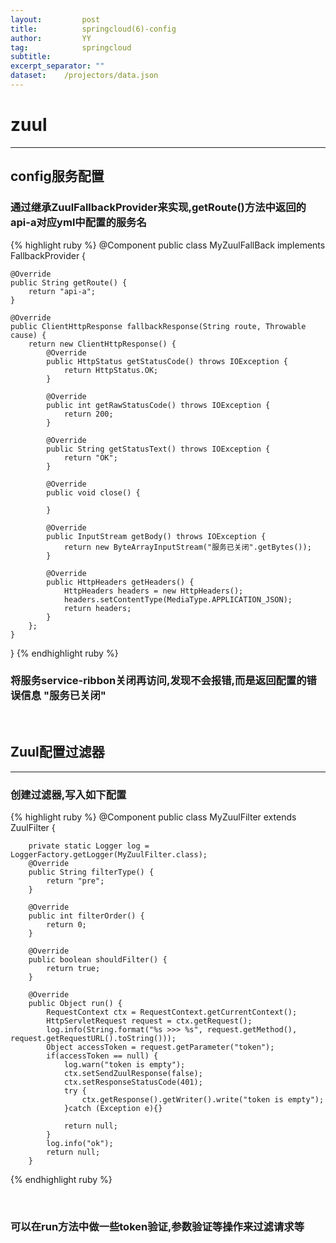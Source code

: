 ```yaml
---
layout:         post
title:     		springcloud(6)-config
author:     	YY
tag:            springcloud
subtitle:    	
excerpt_separator: ""
dataset:    /projectors/data.json
---
```

<h1>zuul</h1>
<hr>
<h2>config服务配置</h2>

<h3>通过继承ZuulFallbackProvider来实现,getRoute()方法中返回的api-a对应yml中配置的服务名</h3>
 
{% highlight ruby %}
@Component
public class MyZuulFallBack implements FallbackProvider {

    @Override
    public String getRoute() {
        return "api-a";
    }

    @Override
    public ClientHttpResponse fallbackResponse(String route, Throwable cause) {
        return new ClientHttpResponse() {
            @Override
            public HttpStatus getStatusCode() throws IOException {
                return HttpStatus.OK;
            }

            @Override
            public int getRawStatusCode() throws IOException {
                return 200;
            }

            @Override
            public String getStatusText() throws IOException {
                return "OK";
            }

            @Override
            public void close() {

            }

            @Override
            public InputStream getBody() throws IOException {
                return new ByteArrayInputStream("服务已关闭".getBytes());
            }

            @Override
            public HttpHeaders getHeaders() {
                HttpHeaders headers = new HttpHeaders();
                headers.setContentType(MediaType.APPLICATION_JSON);
                return headers;
            }
        };
    }
}
{% endhighlight ruby %}
<h3>将服务service-ribbon关闭再访问,发现不会报错,而是返回配置的错误信息  "服务已关闭"</h3>
<br>


<h2>Zuul配置过滤器</h2>
<hr>

<h3>创建过滤器,写入如下配置</h3>

 
{% highlight ruby %}
@Component
public class MyZuulFilter extends ZuulFilter {

        private static Logger log = LoggerFactory.getLogger(MyZuulFilter.class);
        @Override
        public String filterType() {
            return "pre";
        }

        @Override
        public int filterOrder() {
            return 0;
        }

        @Override
        public boolean shouldFilter() {
            return true;
        }

        @Override
        public Object run() {
            RequestContext ctx = RequestContext.getCurrentContext();
            HttpServletRequest request = ctx.getRequest();
            log.info(String.format("%s >>> %s", request.getMethod(), request.getRequestURL().toString()));
            Object accessToken = request.getParameter("token");
            if(accessToken == null) {
                log.warn("token is empty");
                ctx.setSendZuulResponse(false);
                ctx.setResponseStatusCode(401);
                try {
                    ctx.getResponse().getWriter().write("token is empty");
                }catch (Exception e){}

                return null;
            }
            log.info("ok");
            return null;
        }
{% endhighlight ruby %}
 
<br>

<h3>可以在run方法中做一些token验证,参数验证等操作来过滤请求等</font></h3>
 
     











